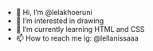- 👋 Hi, I’m @lelakhoeruni
- 👀 I’m interested in drawing
- 🌱 I’m currently learning HTML and CSS
- 📫 How to reach me ig: @lellanissaaa

<!---
lelakhoeruni/lelakhoeruni is a ✨ special ✨ repository because its `README.md` (this file) appears on your GitHub profile.
You can click the Preview link to take a look at your changes.
--->
